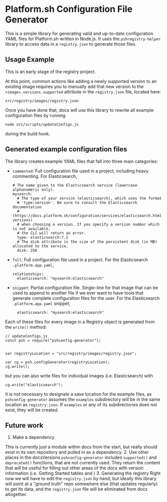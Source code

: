 # Platform.sh Configuration File Generator

This is a simple library for generating valid and up-to-date configuration YAML files for Platform.sh written in Node.js. It uses the `pshregistry-helper` library to access data in a `registry.json` to generate those files.

## Usage Example

This is an early stage of the registry project.

At this point, common actions like adding a newly supported version to an existing image requires you to manually add that new version to the `<image>.versions.supported` attribute in the `registry.json` file, located here:

```
src/registry/images/registry.json
```

Once you have done that, docs will use this library to rewrite all example configuration files by running

```
node src/scripts/updateConfigs.js
```

during the build hook.

## Generated example configuration files

The library creates example YAML files that fall into three main categories:

* `commented`: Full configuration file used in a project, including heavy commenting. For Elasticsearch,

  ```
  # The name given to the Elasticsearch service (lowercase alphanumeric only).
  mysearch:
    # The type of your service (elasticsearch), which uses the format
    # 'type:version'. Be sure to consult the Elasticsearch documentation
    # (https://docs.platform.sh/configuration/services/elasticsearch.html#supported-versions)
    # when choosing a version. If you specify a version number which is not available,
    # the CLI will return an error.
    type: elasticsearch:7.2
    # The disk attribute is the size of the persistent disk (in MB) allocated to the service.
    disk: 256
  ```

* `full`: Full configuration file used in a project. For the Elasticsearch `.platform.app.yaml`,

  ```
  relationships:
    elasticsearch: "mysearch:elasticsearch"
  ```

* `snippet`: Partial configuration file. Single-line for that image that can be used to append to another file if we ever want to have tools that generate complete configuration files for the user. For the Elasticsearch `.platform.app.yaml` snippet,

  ```
    elasticsearch: "mysearch:elasticsearch"
  ```

Each of these files for every image in a Registry object is generated from the `write()` method:


```
// updateConfigs.js
const psh = require("pshconfig-generator");


var registryLocation = "src/registry/images/registry.json";

var cg = psh.configGenerator(registryLocation);
cg.write();

```

but you can also write files for individual images (i.e. Elasticsearch) with

```
cg.write("elasticsearch");
```

It is not necessary to designate a save location for the example files, as `pshconfig-generator` assumes the `examples` subdirectory will be in the same location as `registry.json`. If `examples` or any of its subdirectories does not exist, they will be created.

## Future work

1. Make a dependency

  This is currently just a module within docs from the start, but really should exist in its own repository and pulled in as a dependency.
2. Use other places in the docsVersions
  `pshconfig-generator` includes `supported()` and `deprecated()` functions, that are not currently used. They return the content that will be useful for filling out other areas of the docs with version information (i.e. Getting Started tables and )
3. Generating the registry
  Right now we will have to edit the `registry.json` by hand, but ideally this library will point at a "ground truth" repo somewhere else (that updates regularly) to get its data, and the `registry.json` file will be eliminated from docs altogether.
